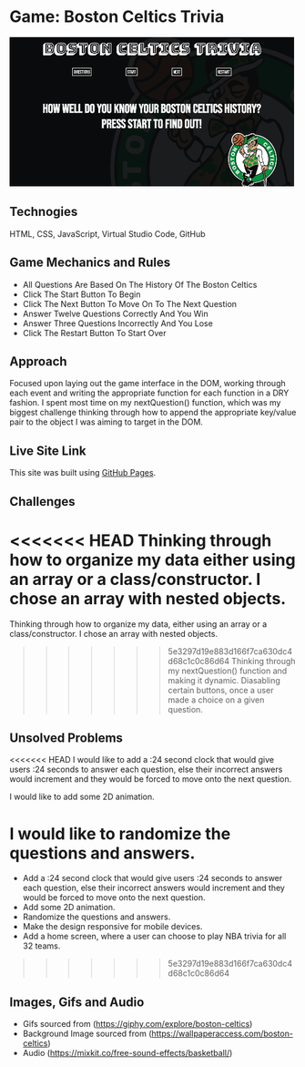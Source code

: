 # Game: Boston Celtics Trivia 

![Boston Celtics Trivia](https://github.com/juliocolon/Boston-Celtics-Trivia-/blob/main/Image/BostonCelticsTrivia.png)

## Technogies 
HTML, CSS, JavaScript, Virtual Studio Code, GitHub

## Game Mechanics and Rules
- All Questions Are Based On The History Of The Boston Celtics
- Click The Start Button To Begin
- Click The Next Button To Move On To The Next Question
- Answer Twelve Questions Correctly And You Win
- Answer Three Questions Incorrectly And You Lose
- Click The Restart Button To Start Over

## Approach
Focused upon laying out the game interface in the DOM, working through each event and writing the appropriate function for each function in a DRY fashion. 
I spent most time on my nextQuestion() function, which was my biggest challenge thinking through how to append the appropriate key/value pair to the object I was aiming to target in the DOM. 

## Live Site Link 
This site was built using [GitHub Pages](https://juliocolon.github.io/Boston-Celtics-Trivia-/).

## Challenges 
<<<<<<< HEAD
Thinking through how to organize my data either using an array or a class/constructor. I chose an array with nested objects. 
=======
Thinking through how to organize my data, either using an array or a class/constructor. I chose an array with nested objects. 
>>>>>>> 5e3297d19e883d166f7ca630dc4d68c1c0c86d64
Thinking through my nextQuestion() function and making it dynamic. 
Diasabling certain buttons, once a user made a choice on a given question. 

## Unsolved Problems 
<<<<<<< HEAD
I would like to add a :24 second clock that would give users :24 seconds to answer each question, else their incorrect answers would increment and they 
would be forced to move onto the next question. 

I would like to add some 2D animation. 

I would like to randomize the questions and answers. 
=======
- Add a :24 second clock that would give users :24 seconds to answer each question, else their incorrect answers would increment and they 
would be forced to move onto the next question. 
- Add some 2D animation. 
- Randomize the questions and answers. 
- Make the design responsive for mobile devices. 
- Add a home screen, where a user can choose to play NBA trivia for all 32 teams. 
>>>>>>> 5e3297d19e883d166f7ca630dc4d68c1c0c86d64

## Images, Gifs and Audio

- Gifs sourced from (https://giphy.com/explore/boston-celtics)
- Background Image sourced from (https://wallpaperaccess.com/boston-celtics)
- Audio (https://mixkit.co/free-sound-effects/basketball/)





